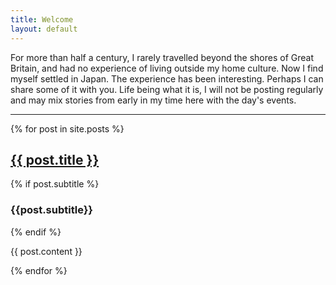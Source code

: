 ```yaml
---
title: Welcome
layout: default
---
```

For more than half a century, I rarely travelled beyond the shores of Great Britain, and had no experience of living outside my home culture. Now I find myself settled in Japan. The experience has been interesting. Perhaps I can share some of it with you. Life being what it is, I will not be posting regularly and may mix stories from early in my time here with the day's events.

***
{% for post in site.posts %}
  <h2 class="post-title"><a href="{{ post.url | relative_url}}">{{ post.title }}</a></h2>
{% if post.subtitle %}
<h3 class="post-subtitle">{{post.subtitle}}</h3>
{% endif %}
<p>{{ post.content }}</p>
{% endfor %}
